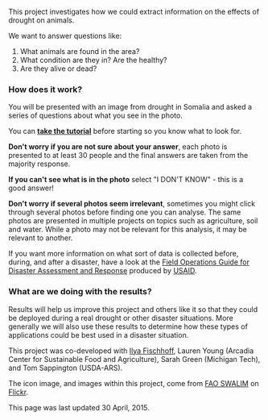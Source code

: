 This project investigates how we could extract information on the effects of drought on animals.

We want to answer questions like:

1. What animals are found in the area?
2. What condition are they in? Are the healthy?
3. Are they alive or dead?

### How does it work?
You will be presented with an image from drought in Somalia and asked a series of questions about what you see in the photo.

You can **[take the tutorial](http://geotagx.org/project/animals_tutorial/newtask)** before starting so you know what to look for.

**Don't worry if you are not sure about your answer**, each photo is presented to at least 30 people and the final answers are taken from the majority response.

**If you can't see what is in the photo** select "I DON'T KNOW" - this is a good	 answer!

**Don't worry if several photos seem irrelevant**, sometimes you might click through several photos before finding one you can analyse. The same photos are presented in multiple projects on topics such as agriculture, soil and water. While a photo may not be relevant for this analysis, it may be relevant to another.

If you want more information on what sort of data is collected before, during, and after a disaster, have a look at the [Field Operations Guide for Disaster Assessment and Response](https://scms.usaid.gov/sites/default/files/documents/1866/fog_v4.pdf) produced by [USAID](http://www.usaid.gov/).

### What are we doing with the results?
Results will help us improve this project and others like it so that they could be deployed during a real drought or other disaster situations.
More generally we will also use these results to determine how these types of applications could be best used in a disaster situation.

This project was co-developed with [Ilya Fischhoff](https://www.linkedin.com/profile/view?id=2034311), Lauren Young (Arcadia Center for Sustainable Food and Agriculture), Sarah Green (Michigan Tech), and Tom Sappington (USDA-ARS).

The icon image, and images within this project, come from [FAO SWALIM](http://www.faoswalim.org/) on [Flickr](https://secure.flickr.com/photos/faoswalim/sets/72157642992734333/).

This page was last updated 30 April, 2015.
